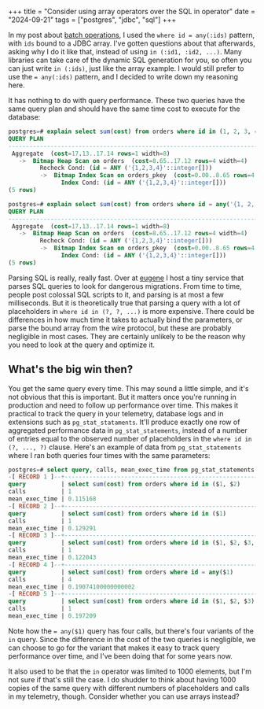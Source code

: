 +++
title = "Consider using array operators over the SQL in operator"
date = "2024-09-21"
tags = ["postgres", "jdbc", "sql"]
+++

In my post about [batch operations](/posts/2024-08-30-multi-selecting-by-composite-key/), I used the
`where id = any(:ids)` pattern, with `ids` bound to a JDBC array. I've gotten questions about that 
afterwards, asking why I do it like that, instead of using `in (:id1, :id2, ...)`. Many libraries
can take care of the dynamic SQL generation for you, so often you can just write `in (:ids)`, just
like the array example. I would still prefer to use the `= any(:ids)` pattern, and I decided to write
down my reasoning here.

It has nothing to do with query performance. These two queries have the same query plan and should
have the same time cost to execute for the database:

```sql
postgres=# explain select sum(cost) from orders where id in (1, 2, 3, 4);
QUERY PLAN
--------------------------------------------------------------------------------
 Aggregate  (cost=17.13..17.14 rows=1 width=8)
   ->  Bitmap Heap Scan on orders  (cost=8.65..17.12 rows=4 width=4)
         Recheck Cond: (id = ANY ('{1,2,3,4}'::integer[]))
         ->  Bitmap Index Scan on orders_pkey  (cost=0.00..8.65 rows=4 width=0)
               Index Cond: (id = ANY ('{1,2,3,4}'::integer[]))
(5 rows)

postgres=# explain select sum(cost) from orders where id = any('{1, 2, 3, 4}');
QUERY PLAN
--------------------------------------------------------------------------------
 Aggregate  (cost=17.13..17.14 rows=1 width=8)
   ->  Bitmap Heap Scan on orders  (cost=8.65..17.12 rows=4 width=4)
         Recheck Cond: (id = ANY ('{1,2,3,4}'::integer[]))
         ->  Bitmap Index Scan on orders_pkey  (cost=0.00..8.65 rows=4 width=0)
               Index Cond: (id = ANY ('{1,2,3,4}'::integer[]))
(5 rows)
```

Parsing SQL is really, really fast. Over at [eugene](https://kaveland.no/eugene/) I host
a tiny service that parses SQL queries to look for dangerous migrations. From time to time, 
people post colossal SQL scripts to it, and parsing is at most a few milliseconds. But it
is theoretically true that parsing a query with a lot of placeholders in 
`where id in (?, ?, ...)` is more expensive. There could be differences in how much time
it takes to actually bind the parameters, or parse the bound array from the wire protocol,
but these are probably negligible in most cases. They are certainly unlikely to be the reason
why you need to look at the query and optimize it.

## What's the big win then?

You get the same query every time. This may sound a little simple, and it's not obvious that this
is important. But it matters once you're running in production and need to follow up performance
over time. This makes it practical to track the query in your telemetry, database logs and in
extensions such as `pg_stat_stataments`. It'll produce exactly one row of aggregated performance 
data in `pg_stat_statements`, instead of a number of entries equal to the observed number of 
placeholders in the `where id in (?, ..., ?)` clause. Here's an example of data from 
`pg_stat_statements` where I ran both queries four times with the same parameters:

```sql
postgres=# select query, calls, mean_exec_time from pg_stat_statements where query like '%from orders%';
-[ RECORD 1 ]--+----------------------------------------------------------
query          | select sum(cost) from orders where id in ($1, $2)
calls          | 1
mean_exec_time | 0.115168
-[ RECORD 2 ]--+----------------------------------------------------------
query          | select sum(cost) from orders where id in ($1)
calls          | 1
mean_exec_time | 0.129291
-[ RECORD 3 ]--+----------------------------------------------------------
query          | select sum(cost) from orders where id in ($1, $2, $3, $4)
calls          | 1
mean_exec_time | 0.122043
-[ RECORD 4 ]--+----------------------------------------------------------
query          | select sum(cost) from orders where id = any($1)
calls          | 4
mean_exec_time | 0.19074100000000002
-[ RECORD 5 ]--+----------------------------------------------------------
query          | select sum(cost) from orders where id in ($1, $2, $3)
calls          | 1
mean_exec_time | 0.197209
```

Note how the `= any($1)` query has four calls, but there's four variants of the `in` query. Since the
difference in the cost of the two queries is negligible, we can choose to go for the variant that makes
it easy to track query performance over time, and I've been doing that for some years now.

It also used to be that the `in` operator was limited to 1000 elements, but I'm not sure if that's still 
the case. I do shudder to think about having 1000 copies of the same query with different numbers of 
placeholders and calls in my telemetry, though. Consider whether you can use arrays instead?


